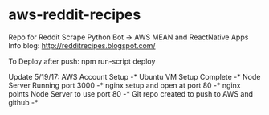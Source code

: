 # aws-reddit-recipes

Repo for Reddit Scrape Python Bot -> AWS MEAN and ReactNative Apps
Info blog: http://redditrecipes.blogspot.com/

To Deploy after push:
npm run-script deploy

Update 5/19/17:
AWS Account Setup -* 
Ubuntu VM Setup Complete -*
Node Server Running port 3000 -*
nginx setup and open at port 80 -*
nginx points Node Server to use port 80 -*
Git repo created to push to AWS and github -*


